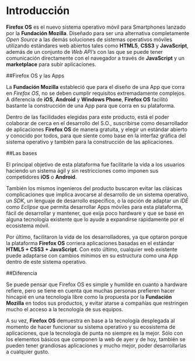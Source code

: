 Introducción
========

**Firefox OS** es el nuevo sistema operativo móvil para Smartphones lanzado por la **Fundación Mozilla**. Diseñado para ser una alternativa completamente *Open Source* a las demás soluciones de sistemas operativos móviles utilizando estándares web abiertos tales como **HTML5**, **CSS3** y **JavaScript**, además de un conjunto de *Web API’s* con las que se puede tener comunicación directamente con el navegador a través de **JavaScript** y un **marketplace** para subir aplicaciones.

##Firefox OS y las Apps

La **Fundación Mozilla** estableció que para el diseño de una App que corra en *Firefox OS*, no se deben cumplir requisitos extremadamente complejos. A diferencia de **iOS**, **Android** y **Windows Phone**, **Firefox OS** facilitó bastante la construcción de una App para que corra en su plataforma.

Dentro de las facilidades elegidas para este producto, está el poder colaborar de cerca en el desarrollo del S.O., suscribirse como desarrollador de aplicaciones **Firefox OS** de manera gratuita, y elegir un estándar abierto y conocido por todos, para que siente como base en la interfaz gráfica del sistema operativo y también para la construcción de las aplicaciones.

##Las bases

El principal objetivo de esta plataforma fue facilitarle la vida a los usuarios haciendo un sistema ágil y sin restricciones como imponen sus competidores **iOS** o **Android**.

También los mismos ingenieros del producto buscaron evitar las clásicas complicaciones que implica avocarse al desarrollo de un sistema operativo, un *SDK*, un lenguaje de desarrollo específico, o la opción de adaptar un *IDE* como *Eclipse* que permita desarrollar Apps móviles para esta plataforma, fácil de desarrollar y mantener, que exija poco hardware y que se base en alguna tecnología existente que lo ayude a expandirse rápidamente por el ecosistema móvil.

Por último, facilitaron la vida de los desarrolladores, ya que optaron porque la plataforma **Firefox OS** corriera aplicaciones basadas en el estándar **HTML5 + CSS3 + JavaScript**. Con esto último, cualquier web existente puede adaptarse con cambios mínimos en su estructura como una App dentro de este sistema operativo.

##Diferencia

Se puede pensar que Firefox OS es simple y humilde en cuanto a hardware refiere, pero se tiene en cuenta que muchas personas prefieren hacer hincapié en una tecnología libre como la propuesta por la **Fundación Mozilla** en todos sus productos, y evitar atarse a compañías que restringen mucho el acceso a la tecnología de sus equipos.

A su vez, **Firefox OS** demuestra en base a la tecnología desplegada al momento de hacer funcionar su sistema operativo y su ecosistema de aplicaciones, que la tecnología de punta no siempre es la mejor. Sólo con los elementos básicos que componen la web de ayer y de hoy, también se pueden tener grandiosas aplicaciones y mucho mejor, poder desarrollarlas a cualquier gusto.
